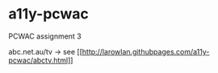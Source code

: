 a11y-pcwac
==========

PCWAC assignment 3

abc.net.au/tv -> see [[http://larowlan.githubpages.com/a11y-pcwac/abctv.html]]
